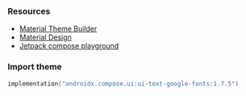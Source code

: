 ### Resources 
- [Material Theme Builder](https://material-foundation.github.io/material-theme-builder/)
- [Material Design](https://m3.material.io/)
- [Jetpack compose playground](https://foso.github.io/Jetpack-Compose-Playground/)

### Import theme
```kotlin
implementation("androidx.compose.ui:ui-text-google-fonts:1.7.5")
```